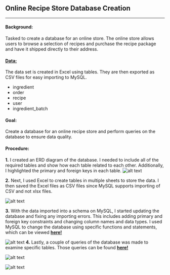 ## Online Recipe Store Database Creation
---
#### Background:
Tasked to create a database for an online store. The online store allows users to browse a selection of recipes and purchase the recipe package and have it shipped directly to their address.

#### [**Data:**](https://github.com/GabrylReyes/Gabryl-Reyes-Projects/tree/main/SQL%20Project%20(Online%20Recipe%20Store)/csv)
The data set is created in Excel using tables. They are then exported as CSV files for easy importing to MySQL.
- ingredient
- order
- recipe
- user
- ingredient_batch

#### **Goal:** 
Create a database for an online recipe store and perform queries on the database to ensure data quality.

#### **Procedure:**
**1.** I created an ERD diagram of the database. I needed to include all of the required tables and show how each table related to each other. Additionally, I highlighted the primary and foreign keys in each table. 
![alt text](https://github.com/GabrylReyes/Gabryl-Reyes-Projects/blob/main/SQL%20Project%20(Online%20Recipe%20Store)/images/ERD_Final.jpeg?raw=true)

**2.** Next, I used Excel to create tables in multiple sheets to store the data. I then saved the Excel files as CSV files since MySQL supports importing of CSV and not xlsx files.

![alt text](https://github.com/GabrylReyes/Gabryl-Reyes-Projects/blob/main/SQL%20Project%20(Online%20Recipe%20Store)/images/ExcelExample.jpg?raw=true)

**3.** With the data imported into a schema on MySQL, I started updating the database and fixing any importing errors. This includes adding primary and foreign key constraints and changing column names and data types. I used MySQL to change the database using specific functions and statements, which can be viewed [**here!**](https://github.com/GabrylReyes/Gabryl-Reyes-Projects/blob/main/SQL%20Project%20(Online%20Recipe%20Store)/DB%20Management.sql)

![alt text](https://github.com/GabrylReyes/Gabryl-Reyes-Projects/blob/main/SQL%20Project%20(Online%20Recipe%20Store)/images/DBManagementExample.jpg?raw=true)
**4.** Lastly, a couple of queries of the database was made to examine specific tables. Those queries can be found [**here!**](https://github.com/GabrylReyes/Gabryl-Reyes-Projects/blob/main/SQL%20Project%20(Online%20Recipe%20Store)/Queries.sql)

![alt text](https://github.com/GabrylReyes/Gabryl-Reyes-Projects/blob/main/SQL%20Project%20(Online%20Recipe%20Store)/images/QueryExample.jpg?raw=true)

![alt text](https://github.com/GabrylReyes/Gabryl-Reyes-Projects/blob/main/SQL%20Project%20(Online%20Recipe%20Store)/images/Query3.jpg?raw=true)
